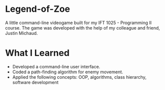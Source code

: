 # Legend-of-Zoe
A little command-line videogame built for my IFT 1025 - Programming II course. The game was developed with the help of my colleague and friend, Justin Michaud.

# What I Learned
* Developed a command-line user interface.
* Coded a path-finding algorithm for enemy movement.
* Applied the following concepts: OOP, algorithms, class hierarchy, software development 

